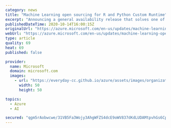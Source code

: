 ```yaml
---
category: news
title: "Machine Learning open sourcing for R and Python Custom Runtime"
excerpt: "Announcing a general availability release that solves one of our customers’ pain points; the ability to bring a newer version of R and Python they may be using in their own companies."
publishedDateTime: 2020-10-14T16:00:15Z
originalUrl: "https://azure.microsoft.com/en-us/updates/machine-learning-open-sourcing-for-r-and-python-custom-runtime/"
webUrl: "https://azure.microsoft.com/en-us/updates/machine-learning-open-sourcing-for-r-and-python-custom-runtime/"
type: article
quality: 69
heat: 69
published: false

provider:
  name: Microsoft
  domain: microsoft.com
  images:
    - url: "https://everyday-cc.github.io/azure/assets/images/organizations/microsoft.com-50x50.jpg"
      width: 50
      height: 50

topics:
  - Azure
  - AI

secured: "qgm5rAobwcwe/31VB5Fa3Wojy3AhgWFZS4dcE9oWV837dKdLUDAMtpvhGs6CpzyFc5zmJVkuZvYkFsEpOCMXfJCR2mpSBqKUj47eNI3H2b6E9RPNokLtM0+CYRKSRRYsaITaq8rfzaeTkzoyPxrPXphl0bg2Lley0jlZeoug14IygOUvl3vrq3JANBqJ5upc4BFPEHC+aZ8vjAwE28nLKNdRp2rDAw7RvUH+1ZyReCP/6MZFOJD53dHQpnit2tcf70zphXTn/Pxwpvyxq0q7KbO5wvYI8J7/fpPYgk+QYinV5fjCJhHtSr1V8eLLT3U8UCYBfeD31+vg/InrsdetxD6SMXdTY9qyYVVNkqkbPWQ=;AJO19dXI6lIX/DsiwVvBeQ=="
---
```


